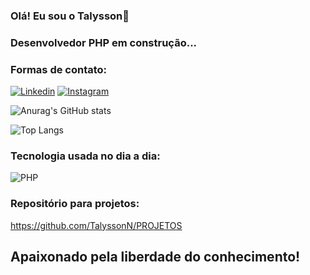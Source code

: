 ### Olá! Eu sou o Talysson👋
### Desenvolvedor PHP em construção...


### Formas de contato:
[![Linkedin](https://img.shields.io/badge/LinkedIn-0077B5?style=for-the-badge&logo=linkedin&logoColor=white)](https://www.linkedin.com/in/talysson-nogueira-64a383144/)
[![Instagram](https://img.shields.io/badge/Instagram-E4405F?style=for-the-badge&logo=instagram&logoColor=white)](https://instagram.com/ta.n_n)

![Anurag's GitHub stats](https://github-readme-stats.vercel.app/api?username=TalyssonN&show_icons=true&theme=dark)

![Top Langs](https://github-readme-stats.vercel.app/api/top-langs/?username=TalyssonN&layout=compact)


### Tecnologia usada no dia a dia:
![PHP](https://img.shields.io/badge/PHP-777BB4?style=for-the-badge&logo=php&logoColor=white)

### Repositório para projetos:
https://github.com/TalyssonN/PROJETOS


## Apaixonado pela liberdade do conhecimento!
